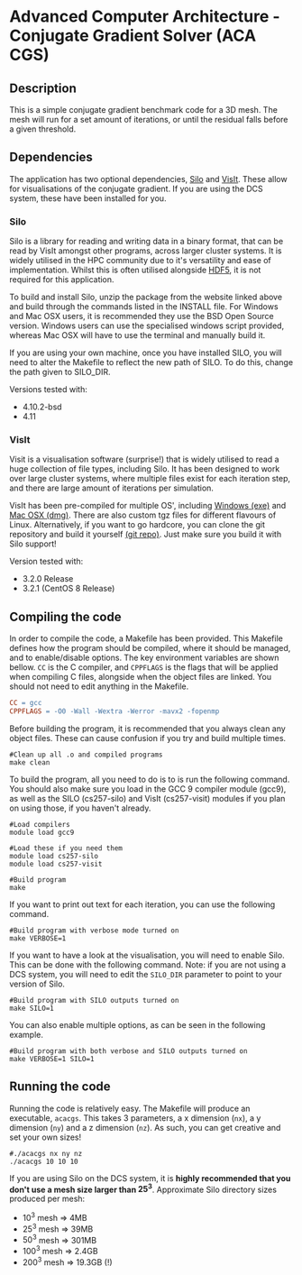# Advanced Computer Architecture - Conjugate Gradient Solver (ACA CGS)
## Description
This is a simple conjugate gradient benchmark code for a 3D mesh. The mesh will run for a set amount of iterations, or until the residual falls before a given threshold.

## Dependencies
The application has two optional dependencies, [Silo](https://wci.llnl.gov/simulation/computer-codes/silo) and [VisIt](https://visit-dav.github.io/visit-website/). These allow for visualisations of the conjugate gradient. If you are using the DCS system, these have been installed for you.

### Silo
Silo is a library for reading and writing data in a binary format, that can be read by VisIt amongst other programs, across larger cluster systems. It is widely utilised in the HPC community due to it's versatility and ease of implementation. Whilst this is often utilised alongside [HDF5](https://www.hdfgroup.org/solutions/hdf5/), it is not required for this application.

To build and install Silo, unzip the package from the website linked above and build through the commands listed in the INSTALL file. For Windows and Mac OSX users, it is recommended they use the BSD Open Source version. Windows users can use the specialised windows script provided, whereas Mac OSX will have to use the terminal and manually build it.

If you are using your own machine, once you have installed SILO, you will need to alter the Makefile to reflect the new path of SILO. To do this, change the path given to SILO_DIR.

Versions tested with: 
  * 4.10.2-bsd
  * 4.11


### VisIt
Visit is a visualisation software (surprise!) that is widely utilised to read a huge collection of file types, including Silo. It has been designed to work over large cluster systems, where multiple files exist for each iteration step, and there are large amount of iterations per simulation.

VisIt has been pre-compiled for multiple OS', including [Windows (exe)](https://github.com/visit-dav/visit/releases/download/v3.2.0/visit3.2.0_x64.exe) and [Mac OSX (dmg)](https://github.com/visit-dav/visit/releases/download/v3.2.0/visit3.2.0.darwin-x86_64-10_14.dmg). There are also custom tgz files for different flavours of Linux. Alternatively, if you want to go hardcore, you can clone the git repository and build it yourself [(git repo)](https://github.com/visit-dav/visit). Just make sure you build it with Silo support!

Version tested with:
  * 3.2.0 Release
  * 3.2.1 (CentOS 8 Release)

## Compiling the code
In order to compile the code, a Makefile has been provided. This Makefile defines how the program should be compiled, where it should be managed, and to enable/disable options. The key environment variables are shown bellow. `CC` is the C compiler, and `CPPFLAGS` is the flags that will be applied when compiling C files, alongside when the object files are linked. You should not need to edit anything in the Makefile.
```makefile
CC = gcc
CPPFLAGS = -O0 -Wall -Wextra -Werror -mavx2 -fopenmp
```

Before building the program, it is recommended that you always clean any object files. These can cause confusion if you try and build multiple times. 
```shell
#Clean up all .o and compiled programs
make clean
```

To build the program, all you need to do is to is run the following command. You should also make sure you load in the GCC 9 compiler module (gcc9), as well as the SILO (cs257-silo) and VisIt (cs257-visit) modules if you plan on using those, if you haven't already.
```shell
#Load compilers
module load gcc9

#Load these if you need them
module load cs257-silo
module load cs257-visit

#Build program
make
```

If you want to print out text for each iteration, you can use the following command.
```shell
#Build program with verbose mode turned on
make VERBOSE=1
```

If you want to have a look at the visualisation, you will need to enable Silo. This can be done with the following command. Note: if you are not using a DCS system, you will need to edit the `SILO_DIR` parameter to point to your version of Silo.
```shell
#Build program with SILO outputs turned on
make SILO=1
```

You can also enable multiple options, as can be seen in the following example.
```shell
#Build program with both verbose and SILO outputs turned on
make VERBOSE=1 SILO=1
```

## Running the code
Running the code is relatively easy. The Makefile will produce an executable, `acacgs`. This takes 3 parameters, a x dimension (`nx`), a y dimension (`ny`) and a z dimension (`nz`). As such, you can get creative and set your own sizes!
```shell
#./acacgs nx ny nz
./acacgs 10 10 10
```

If you are using Silo on the DCS system, it is **highly recommended that you don't use a mesh size larger than $25^3$**.
Approximate Silo directory sizes produced per mesh:
 - $10^3$ mesh => 4MB
 - $25^3$ mesh => 39MB
 - $50^3$ mesh => 301MB
 - $100^3$ mesh => 2.4GB
 - $200^3$ mesh => 19.3GB (!)
